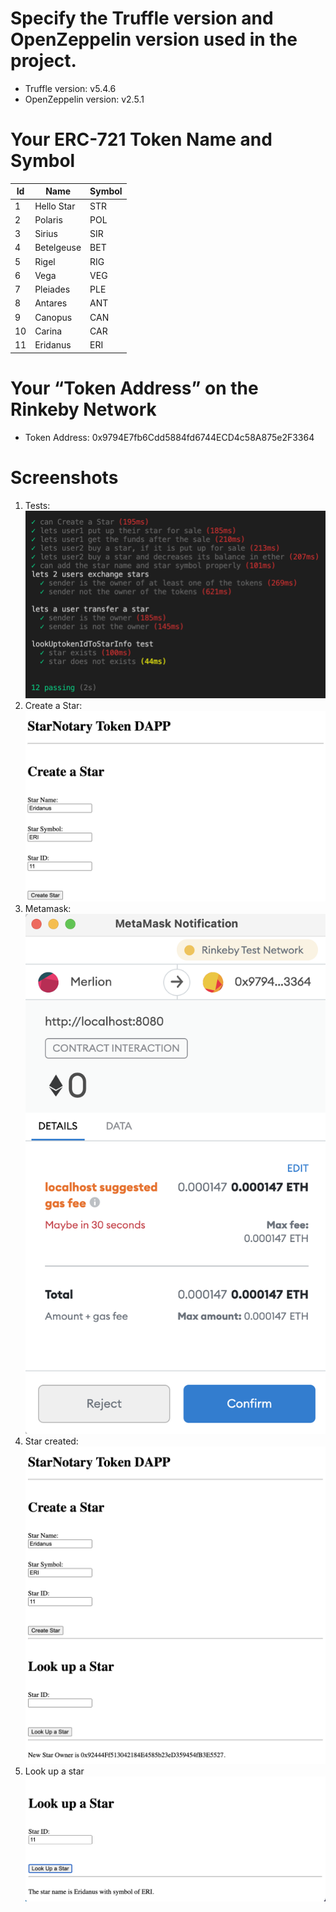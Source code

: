 # Specify the Truffle version and OpenZeppelin version used in the project.

* Truffle version: v5.4.6
* OpenZeppelin version: v2.5.1

# Your ERC-721 Token Name and Symbol

| Id          | Name        | Symbol      |
| ----------- | ----------- | ----------- |
| 1           | Hello Star  | STR         |
| 2           | Polaris     | POL         |
| 3           | Sirius      | SIR         |
| 4           | Betelgeuse  | BET         |
| 5           | Rigel       | RIG         |
| 6           | Vega        | VEG         |
| 7           | Pleiades    | PLE         |
| 8           | Antares     | ANT         |
| 9           | Canopus     | CAN         |
| 10          | Carina      | CAR         |
| 11          | Eridanus    | ERI         |

# Your “Token Address” on the Rinkeby Network
* Token Address: 0x9794E7fb6Cdd5884fd6744ECD4c58A875e2F3364

# Screenshots
1. Tests:
    ![](/images/screenshot1-tests.png)
2. Create a Star:
    ![](/images/screenshot2-create-a-star.png)
4. Metamask:
    ![](/images/screenshot3-metamask.png)
5. Star created:
     ![](/images/screenshot4-star-created.png)
6. Look up a star
    ![](/images/screenshot5-look-up-a-star.png)